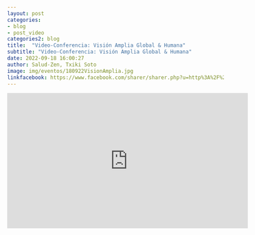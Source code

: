 ```yaml
---
layout: post
categories:
- blog
- post_video
categories2: blog
title:  "Video-Conferencia: Visión Amplia Global & Humana"
subtitle: "Video-Conferencia: Visión Amplia Global & Humana"
date: 2022-09-18 16:00:27
author: Salud-Zen, Txiki Soto
image: img/eventos/180922VisionAmplia.jpg
linkfacebook: https://www.facebook.com/sharer/sharer.php?u=http%3A%2F%2Fwww.salud-zen.com%2Fblog%2F2022%2F09%2F18%2Fvideo-vision-amplia.html&amp;src=sdkpreparse
---
```

<iframe width="560" height="315" src="https://www.youtube.com/embed/uYyq_W0YoNA" title="YouTube video player" frameborder="0" allow="accelerometer; autoplay; clipboard-write; encrypted-media; gyroscope; picture-in-picture" allowfullscreen></iframe>
